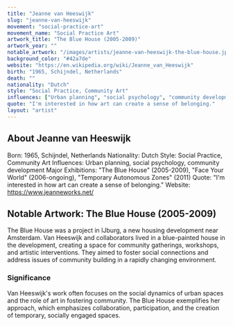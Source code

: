 ```yaml
---
title: "Jeanne van Heeswijk"
slug: "jeanne-van-heeswijk"
movement: "social-practice-art"
movement_name: "Social Practice Art"
artwork_title: "The Blue House (2005-2009)"
artwork_year: ""
notable_artwork: "/images/artists/jeanne-van-heeswijk-the-blue-house.jpg"
background_color: "#42a7de"
website: "https://en.wikipedia.org/wiki/Jeanne_van_Heeswijk"
birth: "1965, Schijndel, Netherlands"
death: ""
nationality: "Dutch"
style: "Social Practice, Community Art"
influences: ["Urban planning", "social psychology", "community development"]
quote: "I'm interested in how art can create a sense of belonging."
layout: "artist"
---
```


## About Jeanne van Heeswijk

Born: 1965, Schijndel, Netherlands Nationality: Dutch Style: Social Practice, Community Art Influences: Urban planning, social psychology, community development Major Exhibitions: "The Blue House" (2005-2009), "Face Your World" (2006-ongoing), "Temporary Autonomous Zones" (2011) Quote: "I'm interested in how art can create a sense of belonging." Website: https://www.jeanneworks.net/

## Notable Artwork: The Blue House (2005-2009)

The Blue House was a project in IJburg, a new housing development near Amsterdam. Van Heeswijk and collaborators lived in a blue-painted house in the development, creating a space for community gatherings, workshops, and artistic interventions. They aimed to foster social connections and address issues of community building in a rapidly changing environment.

### Significance

Van Heeswijk's work often focuses on the social dynamics of urban spaces and the role of art in fostering community. The Blue House exemplifies her approach, which emphasizes collaboration, participation, and the creation of temporary, socially engaged spaces.
